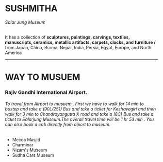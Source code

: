 
# SUSHMITHA 
###### Salar Jung Museum 

 It has a collection of **sculptures, paintings, carvings, textiles, manuscripts, ceramics, metallic artifacts, carpets, clocks, and furniture /** from Japan, China, Burma, Nepal, India, Persia, Egypt, Europe, and North America
 
 _________________________________________________
 # WAY TO MUSUEM 
 ### Rajiv Gandhi International Airport.
 ###### To travel from Airport to musuem , First we have to walk for  14 min to bustop and take a (90L/251) Bus and take a ticket for Keshavagiri and then walk for 3 min to Chandrayangutta X road and take a (8C) Bus and take a ticket to Salarjung Museum.The overall travel time will be 1 hr 53 min . You can also book a cab directly from aiport to museum.

 * Mecca Masjid 
 * Charminar
 * Nizam's Museum
 * Sudha Cars Museum

